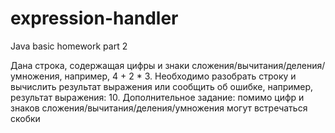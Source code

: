 # expression-handler
Java basic homework part 2

Дана строка, содержащая цифры и знаки сложения/вычитания/деления/умножения, например, 4 + 2 * 3. Необходимо разобрать строку и вычислить результат выражения или сообщить об ошибке, например, результат выражения: 10.
Дополнительное задание: помимо цифр и знаков сложения/вычитания/деления/умножения могут встречаться скобки
